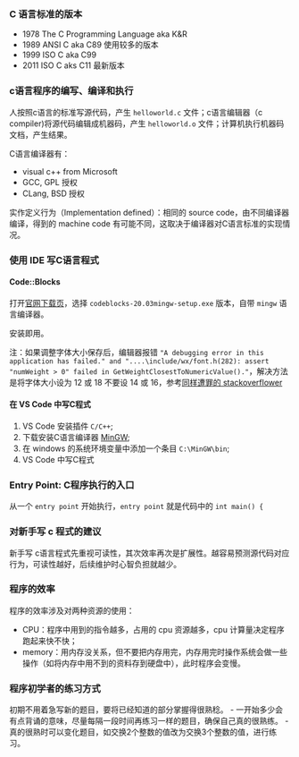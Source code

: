 ### C 语言标准的版本

- 1978 The C Programming Language aka K&R
- 1989 ANSI C aka C89 使用较多的版本
- 1999 ISO C aka C99
- 2011 ISO C aks C11 最新版本

### c语言程序的编写、编译和执行

人按照c语言的标准写源代码，产生 `helloworld.c` 文件；c语言编辑器（c compiler)将源代码编辑成机器码，产生 `helloworld.o` 文件；计算机执行机器码文档，产生结果。

C语言编译器有：

- visual c++ from Microsoft
- GCC, GPL 授权
- CLang, BSD 授权

实作定义行为（Implementation defined）：相同的 source code，由不同编译器编译，得到的 machine code 有可能不同，这取决于编译器对C语言标准的实现情况。

### 使用 IDE 写C语言程式

#### Code::Blocks

打开[官网下载页](http://www.codeblocks.org/downloads/binaries/#imagesoswindows48pnglogo-microsoft-windows)，选择 `codeblocks-20.03mingw-setup.exe` 版本，自带 `mingw` 语言编译器。

安装即用。

注：如果调整字体大小保存后，编辑器报错 `"A debugging error in this application has failed." and "....\include/wx/font.h(282): assert "numWeight > 0" failed in GetWeightClosestToNumericValue()."`，解决方法是将字体大小设为 12 或 18 不要设 14 或 16，参考[同样遭罪的 stackoverflower](https://stackoverflow.com/questions/63468251/wxwidgets-font-error-in-codeblocks-assert-numweight-0-failed-in-getweight)


#### 在 VS Code 中写C程式

1. VS Code 安装插件 `C/C++`;
2. 下载安装C语言编译器 [MinGW](https://sourceforge.net/projects/mingw/);
3. 在 windows 的系统环境变量中添加一个条目 `C:\MinGW\bin`;
4. VS Code 中写C程式

### Entry Point: C程序执行的入口

从一个 `entry point` 开始执行，`entry point` 就是代码中的 `int main() { `

### 对新手写 c 程式的建议

新手写 c语言程式先重视可读性，其次效率再次是扩展性。越容易预测源代码对应行为，可读性越好，后续维护时心智负担就越少。


### 程序的效率

程序的效率涉及对两种资源的使用：

- CPU：程序中用到的指令越多，占用的 cpu 资源越多，cpu 计算量决定程序跑起来快不快；
- memory：用内存没关系，但不要把内存用完，内存用完时操作系统会做一些操作（如将内存中用不到的资料存到硬盘中），此时程序会变慢。


### 程序初学者的练习方式


初期不用着急写新的题目，要将已经知道的部分掌握得很熟稔。
	- 一开始多少会有点背诵的意味，尽量每隔一段时间再练习一样的题目，确保自己真的很熟练。
	- 真的很熟时可以变化题目，如交换2个整数的值改为交换3个整数的值，进行练习。